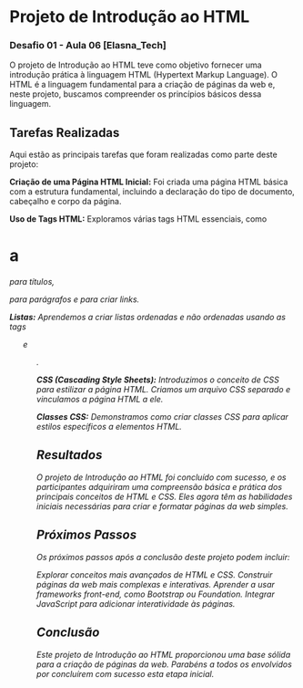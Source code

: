 
# Projeto de Introdução ao HTML

### Desafio  01 - Aula 06 [Elasna_Tech]

O projeto de Introdução ao HTML teve como objetivo fornecer uma introdução prática à linguagem HTML (Hypertext Markup Language). O HTML é a linguagem fundamental para a criação de páginas da web e, neste projeto, buscamos compreender os princípios básicos dessa linguagem.


## Tarefas Realizadas

Aqui estão as principais tarefas que foram realizadas como parte deste projeto:

**Criação de uma Página HTML Inicial:** Foi criada uma página HTML básica com a estrutura fundamental, incluindo a declaração do tipo de documento, cabeçalho e corpo da página.

**Uso de Tags HTML:**  Exploramos várias tags HTML essenciais, como <h1> a <h6> para títulos, <p> para parágrafos e <a> para criar links.

**Listas:** Aprendemos a criar listas ordenadas e não ordenadas usando as tags <ol> e <ul>.

**CSS (Cascading Style Sheets):** Introduzimos o conceito de CSS para estilizar a página HTML. Criamos um arquivo CSS separado e vinculamos a página HTML a ele.

**Classes CSS:** Demonstramos como criar classes CSS para aplicar estilos específicos a elementos HTML.

## Resultados

O projeto de Introdução ao HTML foi concluído com sucesso, e os participantes adquiriram uma compreensão básica e prática dos principais conceitos de HTML e CSS. Eles agora têm as habilidades iniciais necessárias para criar e formatar páginas da web simples.

## Próximos Passos
Os próximos passos após a conclusão deste projeto podem incluir:

Explorar conceitos mais avançados de HTML e CSS.
Construir páginas da web mais complexas e interativas.
Aprender a usar frameworks front-end, como Bootstrap ou Foundation.
Integrar JavaScript para adicionar interatividade às páginas.


## Conclusão
Este projeto de Introdução ao HTML proporcionou uma base sólida para a criação de páginas da web. Parabéns a todos os envolvidos por concluírem com sucesso esta etapa inicial. 


